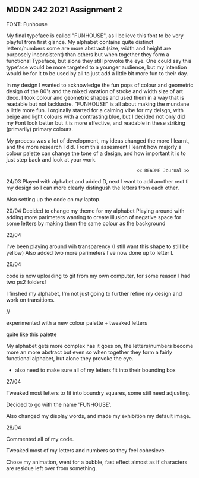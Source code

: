 ## MDDN 242 2021 Assignment 2

FONT: Funhouse

My final typeface is called "FUNHOUSE", as I believe this font to be very playful from first glance.
My alphabet contains quite distinct letters/numbers some are more abstract (size, width and height are purposely inconsistent) than others but when together they form a functional Typeface, but alone they still provoke the eye. One could say this typeface would be more targeted to a younger audience, but my intention would be for it to be used by all to just add a little bit more fun to their day.

 In my design I wanted to acknowledge the fun pops of colour and geometric design of the 80's and the mixed varation of stroke and width size of art deco. I took colour and geometric shapes and used them in a way that is readable but not lacklustre. "FUNHOUSE" is all about making the mundane a little more fun.
 I orginally started for a calming vibe for my deisgn, with beige and light colours with a contrasting blue, but I decided not only did my Font look better but it is more effective, and readable in these striking (primarily) primary colours.

 My process was a lot of development, my ideas changed the more I learnt, and the more research I did.
 From this assesment I learnt how majorly a colour palette can change the tone of a design, and how important it is to just step back and look at your work.

                                                     << README Journal >>
 
24/03
Played with alphabet and added D, next I want to add another rect ti my design so I can more clearly distingush the letters from each other.

Also setting up the code on my laptop.

20/04
Decided to change my theme for my alphabet
Playing around with adding more parimeters
wanting to create illusion of negative space for some letters by making them the same colour as the background


22/04

I've been playing around wih transparency (I stlll want this shape to still be yellow)
Also added two more parimeters
I've now done up to letter L

26/04 

code is now uploading to git from my own computer, for some reason I had two ps2 folders!

I finshed my alphabet, I'm not just going to further refine my design and work on transitions.

//

experimented with a new colour palette + tweaked letters

quite like this palette

My alphabet gets more complex has it goes on, the letters/numbers become more an more abstract but even so when together they form a fairly functional alphabet, but alone they provoke the eye.

 - also need to make sure all of my letters fit into their bounding box

 27/04

 Tweaked most letters to fit into boundry squares, some still need adjusting.

 Decided to go with the name 'FUNHOUSE'.

 Also changed my display words, and made my exhibition my default image.

 28/04

 Commented all of my code.

 Tweaked most of my letters and numbers so they feel cohesieve. 

 Chose my animation, went for a bubble, fast effect almost as if characters are residue left over from something.